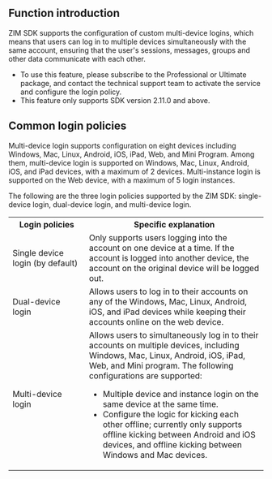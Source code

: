 ## Function introduction

ZIM SDK supports the configuration of custom multi-device logins, which means that users can log in to multiple devices simultaneously with the same account, ensuring that the user's sessions, messages, groups and other data communicate with each other.
<div class="mk-hint">

- To use this feature, please subscribe to the Professional or Ultimate package, and contact the technical support team to activate the service and configure the login policy.
- This feature only supports SDK version 2.11.0 and above.
</div>

## Common login policies

Multi-device login supports configuration on eight devices including Windows, Mac, Linux, Android, iOS, iPad, Web, and Mini Program. Among them, multi-device login is supported on Windows, Mac, Linux, Android, iOS, and iPad devices, with a maximum of 2 devices. Multi-instance login is supported on the Web device, with a maximum of 5 login instances.

The following are the three login policies supported by the ZIM SDK: single-device login, dual-device login, and multi-device login.

<table>
  <colgroup>
    <col width="30%">
    <col width="70%">
  </colgroup>
<tbody><tr>
<th>Login policies</th>
<th>Specific explanation</th>
</tr>
<tr>
<td>Single device login (by default)</td>
<td>Only supports users logging into the account on one device at a time. If the account is logged into another device, the account on the original device will be logged out.
</td>
</tr>
<tr>
<td>Dual-device login</td>
<td>Allows users to log in to their accounts on any of the Windows, Mac, Linux, Android, iOS, and iPad devices while keeping their accounts online on the web device.</td>
</tr>
<tr>
<td>Multi-device login</td>
<td> Allows users to simultaneously log in to their accounts on multiple devices, including Windows, Mac, Linux, Android, iOS, iPad, Web, and Mini program. The following configurations are supported:<br><ul><li>Multiple device and instance login on the same device at the same time.</li><li>Configure the logic for kicking each other offline; currently only supports offline kicking between Android and iOS devices, and offline kicking between Windows and Mac devices.</li></ul></td></td>
</tr>
</tbody></table>














